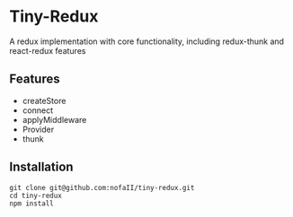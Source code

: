 # Tiny-Redux
A redux implementation with core functionality, including redux-thunk and react-redux features
## Features
* createStore
* connect
* applyMiddleware
* Provider
* thunk

## Installation
```
git clone git@github.com:nofaII/tiny-redux.git
cd tiny-redux
npm install
```